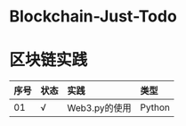 # Blockchain-Just-Todo
# 区块链实践  


|  序号   | 状态      | 实践     |  类型  |
|:------- |:-------- |:-----    |:----|
|  01      |    √     |  Web3.py的使用  | Python   |
